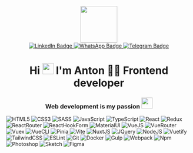 <div id="header" align="center">
  <img src="https://media.giphy.com/media/Tgw604MyLJnDtbi4t0/giphy.gif" width="100"/>
</div>

<div id="badges" align="center">
  <a href="https://www.linkedin.com/in/antonpeganov/">
    <img src="https://img.shields.io/badge/LinkedIn-0A66C2?style=for-the-badge&logo=linkedin&logoColor=white" alt="LinkedIn Badge"/>
  </a>
  <a href="https://wa.me/+79172391067">
    <img src="https://img.shields.io/badge/whatsapp-25D366?style=for-the-badge&logo=whatsapp&logoColor=white" alt="WhatsApp Badge"/>
  </a>
  <a href="https://t.me/antonwebdev">
    <img src="https://img.shields.io/badge/Telegram-0088CC?style=for-the-badge&logo=telegram&logoColor=white" alt="Telegram Badge"/>
  </a>
</div>

<h1 align="center">
  Hi <img src="https://media.giphy.com/media/hvRJCLFzcasrR4ia7z/giphy.gif" width="30px"/> I'm Anton 👨‍💻 Frontend developer
</h1>

<h3 align="center">
  Web development is my passion <img src="https://media.giphy.com/media/j24yTwJ24k7Zab2gsQ/giphy.gif" width="30px">
</h3>

![HTML5](https://img.shields.io/badge/html5-E34F26?style=for-the-badge&logo=html5&logoColor=white)
![CSS3](https://img.shields.io/badge/css3-1572B6?style=for-the-badge&logo=css3&logoColor=white)
![SASS](https://img.shields.io/badge/sass-CC6699?style=for-the-badge&logo=sass&logoColor=white)
![JavaScript](https://img.shields.io/badge/JavaScript-F7DF1E?style=for-the-badge&logo=javascript&logoColor=black)
![TypeScript](https://img.shields.io/badge/TypeScript-316192?style=for-the-badge&logo=typescript&logoColor=white)
![React](https://img.shields.io/badge/react-00d8ff?style=for-the-badge&logo=react&logoColor=white)
![Redux](https://img.shields.io/badge/redux-764abc?style=for-the-badge&logo=redux&logoColor=white)
![ReactRouter](https://img.shields.io/badge/react_router-F44250?style=for-the-badge&logo=reactrouter&logoColor=white)
![ReactHookForm](https://img.shields.io/badge/react_hook_form-ec5990?style=for-the-badge&logo=reacthookform&logoColor=white)
![MaterialUI](https://img.shields.io/badge/material_ui-0d6efd?style=for-the-badge&logo=materialui&logoColor=white)
![VueJS](https://img.shields.io/badge/vue.js-%2320232a.svg?style=for-the-badge&logo=vuedotjs&logoColor=%2361DAFB)
![VueRouter](https://img.shields.io/badge/vue_router-4FC08D?style=for-the-badge&logo=vuerouter&logoColor=%2361DAFB)
![Vuex](https://img.shields.io/badge/vuex-4FC08D?style=for-the-badge&logo=vuex&logoColor=white)
![VueCLI](https://img.shields.io/badge/vue_cli-4FC08D?style=for-the-badge&logo=vuecli&logoColor=white)
![Pinia](https://img.shields.io/badge/pinia-51A256?style=for-the-badge&logo=pinia&logoColor=white)
![Vite](https://img.shields.io/badge/vite-646CFF?style=for-the-badge&logo=vite&logoColor=white)
![NuxtJS](https://img.shields.io/badge/nuxt.js-%2320232a.svg?style=for-the-badge&logo=nuxtdotjs&logoColor=%2361DAFB)
![JQuery](https://img.shields.io/badge/jquery-0769AD?style=for-the-badge&logo=jquery&logoColor=white)
![NodeJS](https://img.shields.io/badge/node.js-6DA55F?style=for-the-badge&logo=node.js&logoColor=white)
![Vuetify](https://img.shields.io/badge/vuetify-1867C0?style=for-the-badge&logo=vuetify&logoColor=white)
![TailwindCSS](https://img.shields.io/badge/tailwindcss-%2338B2AC.svg?style=for-the-badge&logo=tailwind-css&logoColor=white)
![ESLint](https://img.shields.io/badge/eslint-4B32C3?style=for-the-badge&logo=eslint&logoColor=white)
![Git](https://img.shields.io/badge/git-F05032?style=for-the-badge&logo=git&logoColor=white)
![Docker](https://img.shields.io/badge/Docker-316192?style=for-the-badge&logo=docker&logoColor=white)
![Gulp](https://img.shields.io/badge/gulp-CF4647?style=for-the-badge&logo=gulp&logoColor=white)
![Webpack](https://img.shields.io/badge/webpack-%238DD6F9.svg?style=for-the-badge&logo=webpack&logoColor=black)
![Npm](https://img.shields.io/badge/npm-CB3837?style=for-the-badge&logo=npm&logoColor=white)
![Photoshop](https://img.shields.io/badge/adobe_photoshop-31A8FF?style=for-the-badge&logo=adobephotoshop&logoColor=white)
![Sketch](https://img.shields.io/badge/sketch-F7B500?style=for-the-badge&logo=sketch&logoColor=white)
![Figma](https://img.shields.io/badge/figma-F24E1E?style=for-the-badge&logo=figma&logoColor=white)

<!--
**anthony-post/anthony-post** is a ✨ _special_ ✨ repository because its `README.md` (this file) appears on your GitHub profile.

Here are some ideas to get you started:

- 🔭 I’m currently working on ...
- 🌱 I’m currently learning ...
- 👯 I’m looking to collaborate on ...
- 🤔 I’m looking for help with ...
- 💬 Ask me about ...
- 📫 How to reach me: ...
- 😄 Pronouns: ...
- ⚡ Fun fact: ...
-->

